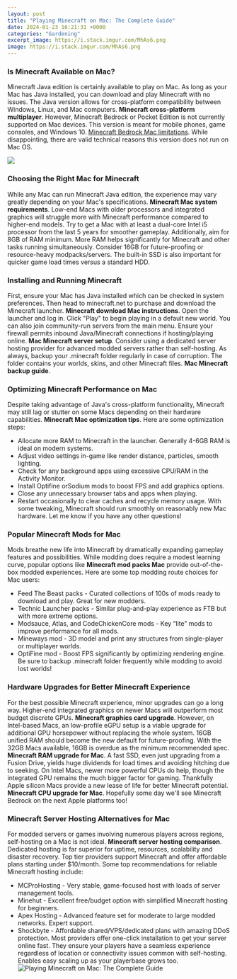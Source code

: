 ```yaml
---
layout: post
title: "Playing Minecraft on Mac: The Complete Guide"
date: 2024-01-23 16:21:31 +0000
categories: "Gardening"
excerpt_image: https://i.stack.imgur.com/MhAs6.png
image: https://i.stack.imgur.com/MhAs6.png
---
```


### Is Minecraft Available on Mac?
Minecraft Java edition is certainly available to play on Mac. As long as your Mac has Java installed, you can download and play Minecraft with no issues. The Java version allows for cross-platform compatibility between Windows, Linux, and Mac computers. **Minecraft cross-platform multiplayer**.
However, Minecraft Bedrock or Pocket Edition is not currently supported on Mac devices. This version is meant for mobile phones, game consoles, and Windows 10. [Minecraft Bedrock Mac limitations](https://store.fi.io.vn/chihuahua-riding-moon-bike-halloween-lunar-cycling). While disappointing, there are valid technical reasons this version does not run on Mac OS. 

![](https://c8.alamy.com/comp/KE2XEN/the-minecraft-game-on-the-screen-of-a-macbook-pro-laptop-shot-against-KE2XEN.jpg)
### Choosing the Right Mac for Minecraft
While any Mac can run Minecraft Java edition, the experience may vary greatly depending on your Mac's specifications. **Minecraft Mac system requirements**. Low-end Macs with older processors and integrated graphics will struggle more with Minecraft performance compared to higher-end models. Try to get a Mac with at least a dual-core Intel i5 processor from the last 5 years for smoother gameplay.
Additionally, aim for 8GB of RAM minimum. More RAM helps significantly for Minecraft and other tasks running simultaneously. Consider 16GB for future-proofing or resource-heavy modpacks/servers. The built-in SSD is also important for quicker game load times versus a standard HDD.
### Installing and Running Minecraft
First, ensure your Mac has Java installed which can be checked in system preferences. Then head to minecraft.net to purchase and download the Minecraft launcher. **Minecraft download Mac instructions**. Open the launcher and log in. Click "Play" to begin playing in a default new world.
You can also join community-run servers from the main menu. Ensure your firewall permits inbound Java/Minecraft connections if hosting/playing online. **Mac Minecraft server setup**. Consider using a dedicated server hosting provider for advanced modded servers rather than self-hosting.
As always, backup your .minecraft folder regularly in case of corruption. The folder contains your worlds, skins, and other Minecraft files. **Mac Minecraft backup guide**.
### Optimizing Minecraft Performance on Mac
Despite taking advantage of Java's cross-platform functionality, Minecraft may still lag or stutter on some Macs depending on their hardware capabilities. **Minecraft Mac optimization tips**. Here are some optimization steps:
- Allocate more RAM to Minecraft in the launcher. Generally 4-6GB RAM is ideal on modern systems.
- Adjust video settings in-game like render distance, particles, smooth lighting. 
- Check for any background apps using excessive CPU/RAM in the Activity Monitor.
- Install Optifine orSodium mods to boost FPS and add graphics options.
- Close any unnecessary browser tabs and apps when playing.
- Restart occasionally to clear caches and recycle memory usage.
With some tweaking, Minecraft should run smoothly on reasonably new Mac hardware. Let me know if you have any other questions!
### Popular Minecraft Mods for Mac
Mods breathe new life into Minecraft by dramatically expanding gameplay features and possibilities. While modding does require a modest learning curve, popular options like **Minecraft mod packs Mac** provide out-of-the-box modded experiences. Here are some top modding route choices for Mac users:
- Feed The Beast packs - Curated collections of 100s of mods ready to download and play. Great for new modders.
- Technic Launcher packs - Similar plug-and-play experience as FTB but with more extreme options.  
- Modsauce, Atlas, and CodeChickenCore mods - Key “lite” mods to improve performance for all mods. 
- Mineways mod - 3D model and print any structures from single-player or multiplayer worlds.
- OptiFine mod - Boost FPS significantly by optimizing rendering engine. 
Be sure to backup .minecraft folder frequently while modding to avoid lost worlds!
### Hardware Upgrades for Better Minecraft Experience 
For the best possible Minecraft experience, minor upgrades can go a long way. Higher-end integrated graphics on newer Macs will outperform most budget discrete GPUs. **Minecraft graphics card upgrade**. However, on Intel-based Macs, an low-profile eGPU setup is a viable upgrade for additional GPU horsepower without replacing the whole system.
16GB unified RAM should become the new default for future-proofing. With the 32GB Macs available, 16GB is overdue as the minimum recommended spec. **Minecraft RAM upgrade for Mac**. A fast SSD, even just upgrading from a Fusion Drive, yields huge dividends for load times and avoiding hitching due to seeking. 
On Intel Macs, newer more powerful CPUs do help, though the integrated GPU remains the much bigger factor for gaming. Thankfully Apple silicon Macs provide a new lease of life for better Minecraft potential. **Minecraft CPU upgrade for Mac**. Hopefully some day we'll see Minecraft Bedrock on the next Apple platforms too!
### Minecraft Server Hosting Alternatives for Mac 
For modded servers or games involving numerous players across regions, self-hosting on a Mac is not ideal. **Minecraft server hosting comparison**. Dedicated hosting is far superior for uptime, resources, scalability and disaster recovery. Top tier providers support Minecraft and offer affordable plans starting under $10/month. 
Some top recommendations for reliable Minecraft hosting include:
- MCProHosting - Very stable, game-focused host with loads of server management tools.
- Minehut - Excellent free/budget option with simplified Minecraft hosting for beginners.  
- Apex Hosting - Advanced feature set for moderate to large modded networks. Expert support.
- Shockbyte - Affordable shared/VPS/dedicated plans with amazing DDoS protection.
Most providers offer one-click installation to get your server online fast. They ensure your players have a seamless experience regardless of location or connectivity issues common with self-hosting. Enables easy scaling up as your playerbase grows too.
![Playing Minecraft on Mac: The Complete Guide](https://i.stack.imgur.com/MhAs6.png)